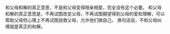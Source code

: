 和父母和解的真正意思，不是和父母变得相亲相爱，完全没有这个必要。
和父母和解的真正意思是，不再试图改变父母，不再试图期望得到父母的爱和理解，可以帮助父母但心理上不再试图拯救父母，允许他们做自己。
换句话说，不和父母纠缠就是真正的和解。 ​

